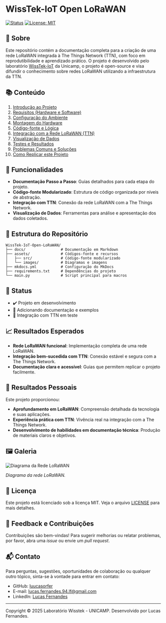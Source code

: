 # WissTek-IoT Open LoRaWAN

[![Status](https://img.shields.io/badge/status-desenvolvimento-yellow)](https://github.com/WissTek-IoT/WissTek-IoT-Open-LoRaWAN)
[![License: MIT](https://img.shields.io/badge/license-MIT-green.svg)](LICENSE)

## 📘 Sobre

Este repositório contém a documentação completa para a criação de uma rede LoRaWAN integrada à The Things Network (TTN), com foco em reprodutibilidade e aprendizado prático. O projeto é desenvolvido pelo laboratório [WissTek-IoT](https://wisstek-iot.cc/) da Unicamp, o projeto é open-source e visa difundir o conhecimento sobre redes LoRaWAN utilizando a infraestrutura da TTN.

## 📚 Conteúdo

1.  [Introdução ao Projeto](docs/01-introducao.md)
2.  [Requisitos (Hardware e Software)](docs/02-requisitos.md)
3.  [Configuração do Ambiente](docs/03-configuracao-ambiente.md)
4.  [Montagem do Hardware](docs/04-montagem-hardware.md)
5.  [Código-fonte e Lógica](docs/05-codigo.md)
6.  [Integração com a Rede LoRaWAN (TTN)](docs/06-integracao-lorawan.md)
7.  [Visualização de Dados](docs/07-visualizacao-dados.md)
8.  [Testes e Resultados](docs/08-testes.md)
9.  [Problemas Comuns e Soluções](docs/09-erros-comuns.md)
10. [Como Replicar este Projeto](docs/10-replicar-projeto.md)

## 🧰 Funcionalidades

- **Documentação Passo a Passo**: Guias detalhados para cada etapa do projeto.
- **Código-fonte Modularizado**: Estrutura de código organizada por níveis de abstração.
- **Integração com TTN**: Conexão da rede LoRaWAN com a The Things Network.
- **Visualização de Dados**: Ferramentas para análise e apresentação dos dados coletados.

## 📂 Estrutura do Repositório

```
WissTek-IoT-Open-LoRaWAN/
├── docs/                # Documentação em Markdown
├── assets/              # Códigos-fonte e recursos
│   ├── src/             # Código-fonte modularizado
│   └── images/          # Diagramas e imagens
├── mkdocs.yml           # Configuração do MkDocs
├── requirements.txt     # Dependências do projeto
└── main.py              # Script principal para macros

```

## 🧪 Status

- ✔️ Projeto em desenvolvimento
- 🚧 Adicionando documentação e exemplos
- 📡 Integração com TTN em teste

## 📈 Resultados Esperados

- **Rede LoRaWAN funcional**: Implementação completa de uma rede LoRaWAN.
- **Integração bem-sucedida com TTN**: Conexão estável e segura com a The Things Network.
- **Documentação clara e acessível**: Guias que permitem replicar o projeto facilmente.

## 🧠 Resultados Pessoais

Este projeto proporcionou:

- **Aprofundamento em LoRaWAN**: Compreensão detalhada da tecnologia e suas aplicações.
- **Experiência prática com TTN**: Vivência real na integração com a The Things Network.
- **Desenvolvimento de habilidades em documentação técnica**: Produção de materiais claros e objetivos.

## 🖼️ Galeria

![Diagrama da Rede LoRaWAN](./assets/images/diagrama_lorawan.png)

_Diagrama da rede LoRaWAN._

## 📄 Licença

Este projeto está licenciado sob a licença MIT.
Veja o arquivo [LICENSE](LICENSE) para mais detalhes.

## 💬 Feedback e Contribuições

Contribuições são bem-vindas! Para sugerir melhorias ou relatar problemas, por favor, abra uma _issue_ ou envie um _pull request_.

## 📬 Contato

Para perguntas, sugestões, oportunidades de colaboração ou qualquer outro tópico, sinta-se à vontade para entrar em contato:

- GitHub: [luucasorfer](https://github.com/luucasorfer)
- E-mail: [lucas.fernandes.94.lf@gmail.com](mailto:lucas.fernandes.94.lf@gmail.com)
- LinkedIn: [Lucas Fernandes](https://www.linkedin.com/in/lucas-o-r-fernandes)

---

Copyright © 2025 Laboratório Wisstek - UNICAMP. Desenvolvido por Lucas Fernandes.
